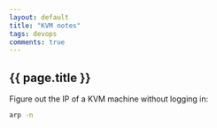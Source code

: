 ```yaml
---
layout: default
title: "KVM notes"
tags: devops
comments: true
---
```


## {{ page.title }}

Figure out the IP of a KVM machine without logging in:

```sh
arp -n
```
